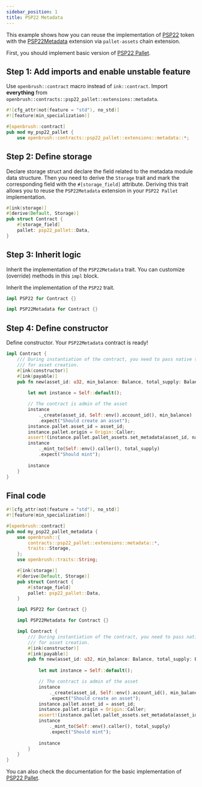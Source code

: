 ```yaml
---
sidebar_position: 1
title: PSP22 Metadata
---
```


This example shows how you can reuse the implementation of [PSP22](https://github.com/727-Ventures/openbrush-contracts/tree/main/contracts/src/token/psp22_pallet) token with the [PSP22Metadata](https://github.com/727-Ventures/openbrush-contracts/tree/main/contracts/src/token/psp22_pallet/extensions/metadata.rs) extension via `pallet-assets` chain extension.

First, you should implement basic version of [PSP22 Pallet](/docs/OpenBrush/smart-contracts/PSP22-Pallet).

## Step 1: Add imports and enable unstable feature

Use `openbrush::contract` macro instead of `ink::contract`. Import **everything** from `openbrush::contracts::psp22_pallet::extensions::metadata`.

```rust
#![cfg_attr(not(feature = "std"), no_std)]
#![feature(min_specialization)]

#[openbrush::contract]
pub mod my_psp22_pallet {
    use openbrush::contracts::psp22_pallet::extensions::metadata::*;
```

## Step 2: Define storage

Declare storage struct and declare the field related to the metadata module data structure.
Then you need to derive the `Storage` trait and mark the corresponding field with
the `#[storage_field]` attribute. Deriving this trait allows you to reuse the
`PSP22Metadata` extension in your `PSP22 Pallet` implementation.

```rust
#[ink(storage)]
#[derive(Default, Storage)]
pub struct Contract {
    #[storage_field]
    pallet: psp22_pallet::Data,
}
```

## Step 3: Inherit logic

Inherit the implementation of the `PSP22Metadata` trait. You can customize (override)
methods in this `impl` block.

Inherit the implementation of the `PSP22` trait.

```rust
impl PSP22 for Contract {}

impl PSP22Metadata for Contract {}
```

## Step 4: Define constructor

Define constructor. Your `PSP22Metadata` contract is ready!

```rust
impl Contract {
    /// During instantiation of the contract, you need to pass native tokens as a deposit
    /// for asset creation.
    #[ink(constructor)]
    #[ink(payable)]
    pub fn new(asset_id: u32, min_balance: Balance, total_supply: Balance, name: String, symbol: String, decimal: u8) -> Self {
        
        let mut instance = Self::default();

        // The contract is admin of the asset
        instance
            ._create(asset_id, Self::env().account_id(), min_balance)
            .expect("Should create an asset");
        instance.pallet.asset_id = asset_id;
        instance.pallet.origin = Origin::Caller;
        assert!(instance.pallet.pallet_assets.set_metadata(asset_id, name, symbol, decimal).is_ok());
        instance
            ._mint_to(Self::env().caller(), total_supply)
            .expect("Should mint");
        
        instance
    }
}
```

## Final code

```rust
#![cfg_attr(not(feature = "std"), no_std)]
#![feature(min_specialization)]

#[openbrush::contract]
pub mod my_psp22_pallet_metadata {
    use openbrush::{
        contracts::psp22_pallet::extensions::metadata::*,
        traits::Storage,
    };
    use openbrush::traits::String;

    #[ink(storage)]
    #[derive(Default, Storage)]
    pub struct Contract {
        #[storage_field]
        pallet: psp22_pallet::Data,
    }

    impl PSP22 for Contract {}

    impl PSP22Metadata for Contract {}

    impl Contract {
        /// During instantiation of the contract, you need to pass native tokens as a deposit
        /// for asset creation.
        #[ink(constructor)]
        #[ink(payable)]
        pub fn new(asset_id: u32, min_balance: Balance, total_supply: Balance, name: String, symbol: String, decimal: u8) -> Self {
            
            let mut instance = Self::default();

            // The contract is admin of the asset
            instance
                ._create(asset_id, Self::env().account_id(), min_balance)
                .expect("Should create an asset");
            instance.pallet.asset_id = asset_id;
            instance.pallet.origin = Origin::Caller;
            assert!(instance.pallet.pallet_assets.set_metadata(asset_id, name, symbol, decimal).is_ok());
            instance
                ._mint_to(Self::env().caller(), total_supply)
                .expect("Should mint");
            
            instance
        }
    }
}
```

You can also check the documentation for the basic implementation of [PSP22 Pallet](/docs/OpenBrush/smart-contracts/PSP22-Pallet).
